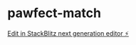 # pawfect-match

[Edit in StackBlitz next generation editor ⚡️](https://stackblitz.com/~/github.com/scrollinondubs/pawfect-match)